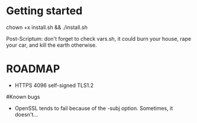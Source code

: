 # Getting started

chown +x install.sh && ./install.sh

Post-Scriptum: don't forget to check vars.sh, it could burn your house, rape your car, and kill the earth otherwise.

# ROADMAP
- HTTPS 4096 self-signed TLS1.2

#Known bugs

- OpenSSL tends to fail because of the -subj option. Sometimes, it doesn't...
